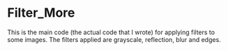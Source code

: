 # Filter_More

This is the main code (the actual code that I wrote) for applying filters to some images. The filters applied are grayscale, reflection, blur and edges.
